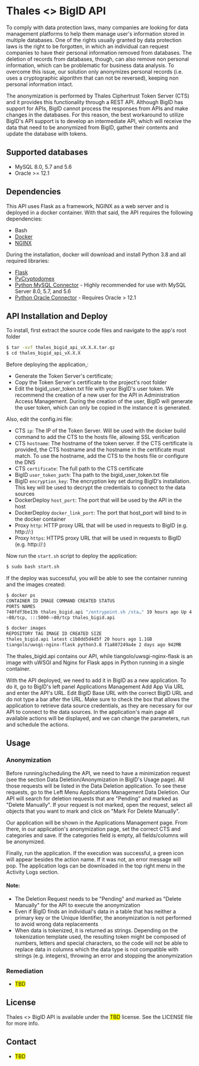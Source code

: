 # Thales <> BigID API

To comply with data protection laws, many companies are looking for data management platforms to help them manage user's information stored in multiple databases. One of the rights usually granted by data protection laws is the right to be forgotten, in which an individual can request companies to have their personal information removed from databases. The deletion of records from databases, though, can also remove non personal information, which can be problematic for business data analysis. To overcome this issue, our solution only anonymizes personal records (i.e. uses a cryptographic algorithm that can not be reversed), keeping non personal information intact.

The anonymization is performed by Thales Ciphertrust Token Server (CTS) and it provides this functionality through a REST API. Although BigID has support for APIs, BigID cannot process the responses from APIs and make changes in the databases. For this reason, the best workaround to utilize BigID's API support is to develop an intermediate API, which will receive the data that need to be anonymized from BigID, gather their contents and update the database with tokens.


## Supported databases
 - MySQL 8.0, 5.7 and 5.6
 - Oracle >= 12.1


## Dependencies
This API uses Flask as a framework, NGINX as a web server and is deployed in a docker container. With that said, the API requires the following dependencies:
 - Bash
 - [Docker](https://www.docker.com/)
 - [NGINX](https://www.nginx.com/)

During the installation, docker will download and install Python 3.8 and all required libraries:
 - [Flask](https://flask.palletsprojects.com/en/2.2.x/installation/)
 - [PyCryptodomex](https://pypi.org/project/pycryptodomex/)
 - [Python MySQL Connector](https://pypi.org/project/mysql-connector-python/) - Highly recommended for use with MySQL Server 8.0, 5.7, and 5.6
 - [Python Oracle Connector](https://github.com/oracle/python-oracledb) - Requires Oracle > 12.1


## API Installation and Deploy
To install, first extract the source code files and navigate to the app's root folder

```bash
$ tar -xvf thales_bigid_api_vX.X.X.tar.gz
$ cd thales_bigid_api_vX.X.X
```

Before deploying the application,:
 - Generate the Token Server's certificate;
 - Copy the Token Server's certificate to the project's root folder
 - Edit the bigid_user_token.txt file with your BigID's user token. We recommend the creation of a new user for the API in Administration Access Management. During the creation of the user, BigID will generate the user token, which can only be copied in the instance it is generated.

Also, edit the config.ini file:
 - CTS `ip`: The IP of the Token Server. Will be used with the docker build command to add the CTS to the hosts file, allowing SSL verification
 - CTS `hostname`: The hostname of the token server. If the CTS certificate is provided, the CTS hostname and the hostname in the certificate must match. To use the hostname, add the CTS to the hosts file or configure the DNS
 - CTS `certificate`: The full path to the CTS certificate
 - BigID `user_token_path`: Tha path to the bigid_user_token.txt file
 - BigID `encryption_key`: The encryption key set during BigID's installation. This key will be used to decrypt the credentials to connect to the data sources
 - DockerDeploy `host_port`: The port that will be used by the API in the host
 - DockerDeploy `docker_link_port`: The port that host_port will bind to in the docker container
 - Proxy `http`: HTTP proxy URL that will be used in requests to BigID (e.g. http://<url>:<port>)
 - Proxy `https`: HTTPS proxy URL that will be used in requests to BigID (e.g. http://<url>:<port>)

Now run the `start.sh` script to deploy the application:
```bash
$ sudo bash start.sh
```

If the deploy was successful, you will be able to see the container running and the images created:
```bash
$ docker ps
CONTAINER ID IMAGE COMMAND CREATED STATUS 
PORTS NAMES
740fdf3be13b thales_bigid.api "/entrypoint.sh /sta…" 19 hours ago Up 4 minutes 443/tcp, 0.0.0.0:5000-
>80/tcp, :::5000->80/tcp thales_bigid.api

$ docker images
REPOSITORY TAG IMAGE ID CREATED SIZE
thales_bigid.api latest c1b0dd5d4d5f 20 hours ago 1.1GB
tiangolo/uwsgi-nginx-flask python3.8 f1a807249a4e 2 days ago 942MB
```

The thales_bigid.api contains our API, while tiangolo/uwsgi-nginx-flask is an image with uWSGI and Nginx for Flask apps in Python running in a 
single container.

With the API deployed, we need to add it in BigID as a new application. To do it, go to BigID's left panel Applications Management Add App Via URL and enter the API's URL. Edit BigID Base URL with the correct BigID URL and do not type a bar after the URL. Make sure to check the box that allows the application to retrieve data source credentials, as they are necessary for our API to connect to the data sources. In the application's main page all available actions will be displayed, and we can change the parameters, run and schedule the actions.


## Usage

### Anonymization
Before running/scheduling the API, we need to have a minimization request (see the section Data Deletion/Anonymization in BigID's Usage page). All those requests will be listed in the Data Deletion application. To see these requests, go to the Left Menu Applications Management Data Deletion. Our API will search for deletion requests that are "Pending" and marked as "Delete Manually". If your request is not marked, open the request, select all objects that you want to mark and click on "Mark For Delete Manually".

Our application will be shown in the Applications Management page. From there, in our application's anonymization page, set the correct CTS and categories and save. If the categories field is empty, all fields/columns will be anonymized.

Finally, run the application. If the execution was successful, a green icon will appear besides the action name. If it was not, an error message will pop. The application logs can be downloaded in the top right menu in the Activity Logs section.

#### Note:
 - The Deletion Request needs to be "Pending" and marked as "Delete Manually" for the API to execute the anonymization
 - Even if BigID finds an individual's data in a table that has neither a primary key or the Unique Identifier, the anonymization is not performed to avoid wrong data replacements
 - When data is tokenized, it is returned as strings. Depending on the tokenization template used, the resulting token might be composed of numbers, letters and special characters, so the code will not be able to replace data in columns which the data type is not compatible with strings (e.g. integers), throwing an error and stopping the anonymization


### Remediation
 - <span style="background-color: #FFFF00">TBD</span>


## License
Thales <> BigID API is available under the <span style="background-color: #FFFF00">TBD</span> license. See the LICENSE file for more info.


## Contact
 - <span style="background-color: #FFFF00">TBD</span>